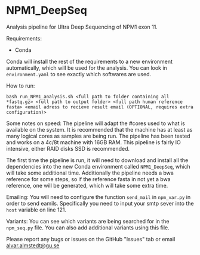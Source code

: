 # NPM1_DeepSeq
Analysis pipeline for Ultra Deep Sequencing of NPM1 exon 11.

Requirements:

- Conda

Conda will install the rest of the requirements to a new environment automatically, which will be used for the analysis. You can look in `environment.yaml` to see exactly which softwares are used.

How to run:

    bash run_NPM1_analysis.sh <full path to folder containing all *fastq.gz> <full path to output folder> <full path human reference fasta> <email adress to recieve result email (OPTIONAL, requires extra configuration)>

Some notes on speed: The pipeline will adapt the #cores used to what is available on the system. It is recommended that the machine has at least as many logical cores as samples are being run. The pipeline has been tested and works on a 4c/8t machine with 16GB RAM. This pipeline is fairly IO intensive, either RAID disks SSD is recommended.

The first time the pipeline is run, it will need to download and install all the dependencies into the new Conda environment called `NPM1_DeepSeq`, which will take some additional time. Additionally the pipeline needs a bwa reference for some steps, so if the reference fasta in not yet a bwa reference, one will be generated, which will take some extra time.

Emailing:
You will need to configure the function `send_mail` in `npm_var.py` in order to send eamils. Specifically you need to input your smtp sever into the `host` variable on line 121.  

Variants:
You can see which variants are being searched for in the `npm_seq.py` file. You can also add additional variants using this file.

Please report any bugs or issues on the GitHub "Issues" tab or email alvar.almstedt@gu.se

